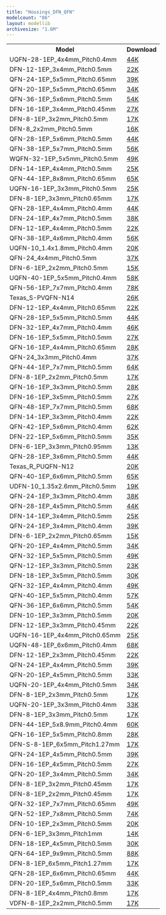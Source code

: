 ```yaml
---
title: "Housings_DFN_QFN"
modelcount: "86"
layout: modellib
archivesize: "1.6M"
---
```


<table><tr>
<th>Model</th>
<th>Download</th>
</tr>
<tr><td>UQFN-28-1EP_4x4mm_Pitch0.4mm</td><td><a href="/download/packages3d/Housings_DFN_QFN.3dshapes/UQFN-28-1EP_4x4mm_Pitch0.4mm.7z">44K</a></td></tr>

<tr><td>DFN-12-1EP_3x4mm_Pitch0.5mm</td><td><a href="/download/packages3d/Housings_DFN_QFN.3dshapes/DFN-12-1EP_3x4mm_Pitch0.5mm.7z">22K</a></td></tr>

<tr><td>QFN-24-1EP_5x5mm_Pitch0.65mm</td><td><a href="/download/packages3d/Housings_DFN_QFN.3dshapes/QFN-24-1EP_5x5mm_Pitch0.65mm.7z">39K</a></td></tr>

<tr><td>QFN-20-1EP_5x5mm_Pitch0.65mm</td><td><a href="/download/packages3d/Housings_DFN_QFN.3dshapes/QFN-20-1EP_5x5mm_Pitch0.65mm.7z">34K</a></td></tr>

<tr><td>QFN-36-1EP_5x6mm_Pitch0.5mm</td><td><a href="/download/packages3d/Housings_DFN_QFN.3dshapes/QFN-36-1EP_5x6mm_Pitch0.5mm.7z">54K</a></td></tr>

<tr><td>DFN-16-1EP_3x4mm_Pitch0.45mm</td><td><a href="/download/packages3d/Housings_DFN_QFN.3dshapes/DFN-16-1EP_3x4mm_Pitch0.45mm.7z">27K</a></td></tr>

<tr><td>DFN-8-1EP_3x2mm_Pitch0.5mm</td><td><a href="/download/packages3d/Housings_DFN_QFN.3dshapes/DFN-8-1EP_3x2mm_Pitch0.5mm.7z">17K</a></td></tr>

<tr><td>DFN-8_2x2mm_Pitch0.5mm</td><td><a href="/download/packages3d/Housings_DFN_QFN.3dshapes/DFN-8_2x2mm_Pitch0.5mm.7z">16K</a></td></tr>

<tr><td>QFN-28-1EP_5x6mm_Pitch0.5mm</td><td><a href="/download/packages3d/Housings_DFN_QFN.3dshapes/QFN-28-1EP_5x6mm_Pitch0.5mm.7z">44K</a></td></tr>

<tr><td>QFN-38-1EP_5x7mm_Pitch0.5mm</td><td><a href="/download/packages3d/Housings_DFN_QFN.3dshapes/QFN-38-1EP_5x7mm_Pitch0.5mm.7z">56K</a></td></tr>

<tr><td>WQFN-32-1EP_5x5mm_Pitch0.5mm</td><td><a href="/download/packages3d/Housings_DFN_QFN.3dshapes/WQFN-32-1EP_5x5mm_Pitch0.5mm.7z">49K</a></td></tr>

<tr><td>DFN-14-1EP_4x4mm_Pitch0.5mm</td><td><a href="/download/packages3d/Housings_DFN_QFN.3dshapes/DFN-14-1EP_4x4mm_Pitch0.5mm.7z">25K</a></td></tr>

<tr><td>QFN-44-1EP_8x8mm_Pitch0.65mm</td><td><a href="/download/packages3d/Housings_DFN_QFN.3dshapes/QFN-44-1EP_8x8mm_Pitch0.65mm.7z">65K</a></td></tr>

<tr><td>UQFN-16-1EP_3x3mm_Pitch0.5mm</td><td><a href="/download/packages3d/Housings_DFN_QFN.3dshapes/UQFN-16-1EP_3x3mm_Pitch0.5mm.7z">25K</a></td></tr>

<tr><td>DFN-8-1EP_3x3mm_Pitch0.65mm</td><td><a href="/download/packages3d/Housings_DFN_QFN.3dshapes/DFN-8-1EP_3x3mm_Pitch0.65mm.7z">17K</a></td></tr>

<tr><td>QFN-28-1EP_4x4mm_Pitch0.4mm</td><td><a href="/download/packages3d/Housings_DFN_QFN.3dshapes/QFN-28-1EP_4x4mm_Pitch0.4mm.7z">44K</a></td></tr>

<tr><td>DFN-24-1EP_4x7mm_Pitch0.5mm</td><td><a href="/download/packages3d/Housings_DFN_QFN.3dshapes/DFN-24-1EP_4x7mm_Pitch0.5mm.7z">38K</a></td></tr>

<tr><td>DFN-12-1EP_4x4mm_Pitch0.5mm</td><td><a href="/download/packages3d/Housings_DFN_QFN.3dshapes/DFN-12-1EP_4x4mm_Pitch0.5mm.7z">22K</a></td></tr>

<tr><td>QFN-38-1EP_4x6mm_Pitch0.4mm</td><td><a href="/download/packages3d/Housings_DFN_QFN.3dshapes/QFN-38-1EP_4x6mm_Pitch0.4mm.7z">56K</a></td></tr>

<tr><td>UQFN-10_1.4x1.8mm_Pitch0.4mm</td><td><a href="/download/packages3d/Housings_DFN_QFN.3dshapes/UQFN-10_1.4x1.8mm_Pitch0.4mm.7z">20K</a></td></tr>

<tr><td>QFN-24_4x4mm_Pitch0.5mm</td><td><a href="/download/packages3d/Housings_DFN_QFN.3dshapes/QFN-24_4x4mm_Pitch0.5mm.7z">37K</a></td></tr>

<tr><td>DFN-6-1EP_2x2mm_Pitch0.5mm</td><td><a href="/download/packages3d/Housings_DFN_QFN.3dshapes/DFN-6-1EP_2x2mm_Pitch0.5mm.7z">15K</a></td></tr>

<tr><td>UQFN-40-1EP_5x5mm_Pitch0.4mm</td><td><a href="/download/packages3d/Housings_DFN_QFN.3dshapes/UQFN-40-1EP_5x5mm_Pitch0.4mm.7z">58K</a></td></tr>

<tr><td>QFN-56-1EP_7x7mm_Pitch0.4mm</td><td><a href="/download/packages3d/Housings_DFN_QFN.3dshapes/QFN-56-1EP_7x7mm_Pitch0.4mm.7z">78K</a></td></tr>

<tr><td>Texas_S-PVQFN-N14</td><td><a href="/download/packages3d/Housings_DFN_QFN.3dshapes/Texas_S-PVQFN-N14.7z">26K</a></td></tr>

<tr><td>DFN-12-1EP_4x4mm_Pitch0.65mm</td><td><a href="/download/packages3d/Housings_DFN_QFN.3dshapes/DFN-12-1EP_4x4mm_Pitch0.65mm.7z">22K</a></td></tr>

<tr><td>QFN-28-1EP_5x5mm_Pitch0.5mm</td><td><a href="/download/packages3d/Housings_DFN_QFN.3dshapes/QFN-28-1EP_5x5mm_Pitch0.5mm.7z">44K</a></td></tr>

<tr><td>DFN-32-1EP_4x7mm_Pitch0.4mm</td><td><a href="/download/packages3d/Housings_DFN_QFN.3dshapes/DFN-32-1EP_4x7mm_Pitch0.4mm.7z">46K</a></td></tr>

<tr><td>DFN-16-1EP_5x5mm_Pitch0.5mm</td><td><a href="/download/packages3d/Housings_DFN_QFN.3dshapes/DFN-16-1EP_5x5mm_Pitch0.5mm.7z">27K</a></td></tr>

<tr><td>QFN-16-1EP_4x4mm_Pitch0.65mm</td><td><a href="/download/packages3d/Housings_DFN_QFN.3dshapes/QFN-16-1EP_4x4mm_Pitch0.65mm.7z">28K</a></td></tr>

<tr><td>QFN-24_3x3mm_Pitch0.4mm</td><td><a href="/download/packages3d/Housings_DFN_QFN.3dshapes/QFN-24_3x3mm_Pitch0.4mm.7z">37K</a></td></tr>

<tr><td>QFN-44-1EP_7x7mm_Pitch0.5mm</td><td><a href="/download/packages3d/Housings_DFN_QFN.3dshapes/QFN-44-1EP_7x7mm_Pitch0.5mm.7z">64K</a></td></tr>

<tr><td>DFN-8-1EP_2x2mm_Pitch0.5mm</td><td><a href="/download/packages3d/Housings_DFN_QFN.3dshapes/DFN-8-1EP_2x2mm_Pitch0.5mm.7z">17K</a></td></tr>

<tr><td>QFN-16-1EP_3x3mm_Pitch0.5mm</td><td><a href="/download/packages3d/Housings_DFN_QFN.3dshapes/QFN-16-1EP_3x3mm_Pitch0.5mm.7z">28K</a></td></tr>

<tr><td>DFN-16-1EP_3x5mm_Pitch0.5mm</td><td><a href="/download/packages3d/Housings_DFN_QFN.3dshapes/DFN-16-1EP_3x5mm_Pitch0.5mm.7z">27K</a></td></tr>

<tr><td>QFN-48-1EP_7x7mm_Pitch0.5mm</td><td><a href="/download/packages3d/Housings_DFN_QFN.3dshapes/QFN-48-1EP_7x7mm_Pitch0.5mm.7z">68K</a></td></tr>

<tr><td>DFN-14-1EP_3x3mm_Pitch0.4mm</td><td><a href="/download/packages3d/Housings_DFN_QFN.3dshapes/DFN-14-1EP_3x3mm_Pitch0.4mm.7z">22K</a></td></tr>

<tr><td>QFN-42-1EP_5x6mm_Pitch0.4mm</td><td><a href="/download/packages3d/Housings_DFN_QFN.3dshapes/QFN-42-1EP_5x6mm_Pitch0.4mm.7z">62K</a></td></tr>

<tr><td>DFN-22-1EP_5x6mm_Pitch0.5mm</td><td><a href="/download/packages3d/Housings_DFN_QFN.3dshapes/DFN-22-1EP_5x6mm_Pitch0.5mm.7z">35K</a></td></tr>

<tr><td>DFN-6-1EP_3x3mm_Pitch0.95mm</td><td><a href="/download/packages3d/Housings_DFN_QFN.3dshapes/DFN-6-1EP_3x3mm_Pitch0.95mm.7z">13K</a></td></tr>

<tr><td>QFN-28-1EP_3x6mm_Pitch0.5mm</td><td><a href="/download/packages3d/Housings_DFN_QFN.3dshapes/QFN-28-1EP_3x6mm_Pitch0.5mm.7z">44K</a></td></tr>

<tr><td>Texas_R_PUQFN-N12</td><td><a href="/download/packages3d/Housings_DFN_QFN.3dshapes/Texas_R_PUQFN-N12.7z">20K</a></td></tr>

<tr><td>QFN-40-1EP_6x6mm_Pitch0.5mm</td><td><a href="/download/packages3d/Housings_DFN_QFN.3dshapes/QFN-40-1EP_6x6mm_Pitch0.5mm.7z">65K</a></td></tr>

<tr><td>UDFN-10_1.35x2.6mm_Pitch0.5mm</td><td><a href="/download/packages3d/Housings_DFN_QFN.3dshapes/UDFN-10_1.35x2.6mm_Pitch0.5mm.7z">19K</a></td></tr>

<tr><td>QFN-24-1EP_3x3mm_Pitch0.4mm</td><td><a href="/download/packages3d/Housings_DFN_QFN.3dshapes/QFN-24-1EP_3x3mm_Pitch0.4mm.7z">38K</a></td></tr>

<tr><td>QFN-28-1EP_4x5mm_Pitch0.5mm</td><td><a href="/download/packages3d/Housings_DFN_QFN.3dshapes/QFN-28-1EP_4x5mm_Pitch0.5mm.7z">44K</a></td></tr>

<tr><td>DFN-14-1EP_3x4mm_Pitch0.5mm</td><td><a href="/download/packages3d/Housings_DFN_QFN.3dshapes/DFN-14-1EP_3x4mm_Pitch0.5mm.7z">25K</a></td></tr>

<tr><td>QFN-24-1EP_3x4mm_Pitch0.4mm</td><td><a href="/download/packages3d/Housings_DFN_QFN.3dshapes/QFN-24-1EP_3x4mm_Pitch0.4mm.7z">39K</a></td></tr>

<tr><td>DFN-6-1EP_2x2mm_Pitch0.65mm</td><td><a href="/download/packages3d/Housings_DFN_QFN.3dshapes/DFN-6-1EP_2x2mm_Pitch0.65mm.7z">15K</a></td></tr>

<tr><td>QFN-20-1EP_4x4mm_Pitch0.5mm</td><td><a href="/download/packages3d/Housings_DFN_QFN.3dshapes/QFN-20-1EP_4x4mm_Pitch0.5mm.7z">34K</a></td></tr>

<tr><td>QFN-32-1EP_5x5mm_Pitch0.5mm</td><td><a href="/download/packages3d/Housings_DFN_QFN.3dshapes/QFN-32-1EP_5x5mm_Pitch0.5mm.7z">49K</a></td></tr>

<tr><td>QFN-12-1EP_3x3mm_Pitch0.5mm</td><td><a href="/download/packages3d/Housings_DFN_QFN.3dshapes/QFN-12-1EP_3x3mm_Pitch0.5mm.7z">23K</a></td></tr>

<tr><td>DFN-18-1EP_3x5mm_Pitch0.5mm</td><td><a href="/download/packages3d/Housings_DFN_QFN.3dshapes/DFN-18-1EP_3x5mm_Pitch0.5mm.7z">30K</a></td></tr>

<tr><td>QFN-32-1EP_4x4mm_Pitch0.4mm</td><td><a href="/download/packages3d/Housings_DFN_QFN.3dshapes/QFN-32-1EP_4x4mm_Pitch0.4mm.7z">49K</a></td></tr>

<tr><td>QFN-40-1EP_5x5mm_Pitch0.4mm</td><td><a href="/download/packages3d/Housings_DFN_QFN.3dshapes/QFN-40-1EP_5x5mm_Pitch0.4mm.7z">57K</a></td></tr>

<tr><td>QFN-36-1EP_6x6mm_Pitch0.5mm</td><td><a href="/download/packages3d/Housings_DFN_QFN.3dshapes/QFN-36-1EP_6x6mm_Pitch0.5mm.7z">54K</a></td></tr>

<tr><td>DFN-10-1EP_3x3mm_Pitch0.5mm</td><td><a href="/download/packages3d/Housings_DFN_QFN.3dshapes/DFN-10-1EP_3x3mm_Pitch0.5mm.7z">20K</a></td></tr>

<tr><td>DFN-12-1EP_3x3mm_Pitch0.45mm</td><td><a href="/download/packages3d/Housings_DFN_QFN.3dshapes/DFN-12-1EP_3x3mm_Pitch0.45mm.7z">22K</a></td></tr>

<tr><td>UQFN-16-1EP_4x4mm_Pitch0.65mm</td><td><a href="/download/packages3d/Housings_DFN_QFN.3dshapes/UQFN-16-1EP_4x4mm_Pitch0.65mm.7z">25K</a></td></tr>

<tr><td>UQFN-48-1EP_6x6mm_Pitch0.4mm</td><td><a href="/download/packages3d/Housings_DFN_QFN.3dshapes/UQFN-48-1EP_6x6mm_Pitch0.4mm.7z">68K</a></td></tr>

<tr><td>DFN-12-1EP_2x3mm_Pitch0.45mm</td><td><a href="/download/packages3d/Housings_DFN_QFN.3dshapes/DFN-12-1EP_2x3mm_Pitch0.45mm.7z">22K</a></td></tr>

<tr><td>QFN-24-1EP_4x4mm_Pitch0.5mm</td><td><a href="/download/packages3d/Housings_DFN_QFN.3dshapes/QFN-24-1EP_4x4mm_Pitch0.5mm.7z">39K</a></td></tr>

<tr><td>QFN-20-1EP_4x5mm_Pitch0.5mm</td><td><a href="/download/packages3d/Housings_DFN_QFN.3dshapes/QFN-20-1EP_4x5mm_Pitch0.5mm.7z">33K</a></td></tr>

<tr><td>UQFN-20-1EP_4x4mm_Pitch0.5mm</td><td><a href="/download/packages3d/Housings_DFN_QFN.3dshapes/UQFN-20-1EP_4x4mm_Pitch0.5mm.7z">34K</a></td></tr>

<tr><td>DFN-8-1EP_2x3mm_Pitch0.5mm</td><td><a href="/download/packages3d/Housings_DFN_QFN.3dshapes/DFN-8-1EP_2x3mm_Pitch0.5mm.7z">17K</a></td></tr>

<tr><td>UQFN-20-1EP_3x3mm_Pitch0.4mm</td><td><a href="/download/packages3d/Housings_DFN_QFN.3dshapes/UQFN-20-1EP_3x3mm_Pitch0.4mm.7z">33K</a></td></tr>

<tr><td>DFN-8-1EP_3x3mm_Pitch0.5mm</td><td><a href="/download/packages3d/Housings_DFN_QFN.3dshapes/DFN-8-1EP_3x3mm_Pitch0.5mm.7z">17K</a></td></tr>

<tr><td>DFN-44-1EP_5x8.9mm_Pitch0.4mm</td><td><a href="/download/packages3d/Housings_DFN_QFN.3dshapes/DFN-44-1EP_5x8.9mm_Pitch0.4mm.7z">60K</a></td></tr>

<tr><td>QFN-16-1EP_5x5mm_Pitch0.8mm</td><td><a href="/download/packages3d/Housings_DFN_QFN.3dshapes/QFN-16-1EP_5x5mm_Pitch0.8mm.7z">28K</a></td></tr>

<tr><td>DFN-S-8-1EP_6x5mm_Pitch1.27mm</td><td><a href="/download/packages3d/Housings_DFN_QFN.3dshapes/DFN-S-8-1EP_6x5mm_Pitch1.27mm.7z">17K</a></td></tr>

<tr><td>QFN-24-1EP_4x5mm_Pitch0.5mm</td><td><a href="/download/packages3d/Housings_DFN_QFN.3dshapes/QFN-24-1EP_4x5mm_Pitch0.5mm.7z">39K</a></td></tr>

<tr><td>DFN-16-1EP_4x5mm_Pitch0.5mm</td><td><a href="/download/packages3d/Housings_DFN_QFN.3dshapes/DFN-16-1EP_4x5mm_Pitch0.5mm.7z">27K</a></td></tr>

<tr><td>QFN-20-1EP_3x4mm_Pitch0.5mm</td><td><a href="/download/packages3d/Housings_DFN_QFN.3dshapes/QFN-20-1EP_3x4mm_Pitch0.5mm.7z">34K</a></td></tr>

<tr><td>DFN-8-1EP_3x2mm_Pitch0.45mm</td><td><a href="/download/packages3d/Housings_DFN_QFN.3dshapes/DFN-8-1EP_3x2mm_Pitch0.45mm.7z">17K</a></td></tr>

<tr><td>DFN-8-1EP_2x2mm_Pitch0.45mm</td><td><a href="/download/packages3d/Housings_DFN_QFN.3dshapes/DFN-8-1EP_2x2mm_Pitch0.45mm.7z">17K</a></td></tr>

<tr><td>QFN-32-1EP_7x7mm_Pitch0.65mm</td><td><a href="/download/packages3d/Housings_DFN_QFN.3dshapes/QFN-32-1EP_7x7mm_Pitch0.65mm.7z">49K</a></td></tr>

<tr><td>QFN-52-1EP_7x8mm_Pitch0.5mm</td><td><a href="/download/packages3d/Housings_DFN_QFN.3dshapes/QFN-52-1EP_7x8mm_Pitch0.5mm.7z">74K</a></td></tr>

<tr><td>DFN-10-1EP_2x3mm_Pitch0.5mm</td><td><a href="/download/packages3d/Housings_DFN_QFN.3dshapes/DFN-10-1EP_2x3mm_Pitch0.5mm.7z">20K</a></td></tr>

<tr><td>DFN-6-1EP_3x3mm_Pitch1mm</td><td><a href="/download/packages3d/Housings_DFN_QFN.3dshapes/DFN-6-1EP_3x3mm_Pitch1mm.7z">14K</a></td></tr>

<tr><td>DFN-18-1EP_4x5mm_Pitch0.5mm</td><td><a href="/download/packages3d/Housings_DFN_QFN.3dshapes/DFN-18-1EP_4x5mm_Pitch0.5mm.7z">30K</a></td></tr>

<tr><td>QFN-64-1EP_9x9mm_Pitch0.5mm</td><td><a href="/download/packages3d/Housings_DFN_QFN.3dshapes/QFN-64-1EP_9x9mm_Pitch0.5mm.7z">88K</a></td></tr>

<tr><td>DFN-8-1EP_6x5mm_Pitch1.27mm</td><td><a href="/download/packages3d/Housings_DFN_QFN.3dshapes/DFN-8-1EP_6x5mm_Pitch1.27mm.7z">17K</a></td></tr>

<tr><td>QFN-28-1EP_6x6mm_Pitch0.65mm</td><td><a href="/download/packages3d/Housings_DFN_QFN.3dshapes/QFN-28-1EP_6x6mm_Pitch0.65mm.7z">44K</a></td></tr>

<tr><td>DFN-20-1EP_5x6mm_Pitch0.5mm</td><td><a href="/download/packages3d/Housings_DFN_QFN.3dshapes/DFN-20-1EP_5x6mm_Pitch0.5mm.7z">33K</a></td></tr>

<tr><td>DFN-8-1EP_4x4mm_Pitch0.8mm</td><td><a href="/download/packages3d/Housings_DFN_QFN.3dshapes/DFN-8-1EP_4x4mm_Pitch0.8mm.7z">17K</a></td></tr>

<tr><td>VDFN-8-1EP_2x2mm_Pitch0.5mm</td><td><a href="/download/packages3d/Housings_DFN_QFN.3dshapes/VDFN-8-1EP_2x2mm_Pitch0.5mm.7z">17K</a></td></tr>

